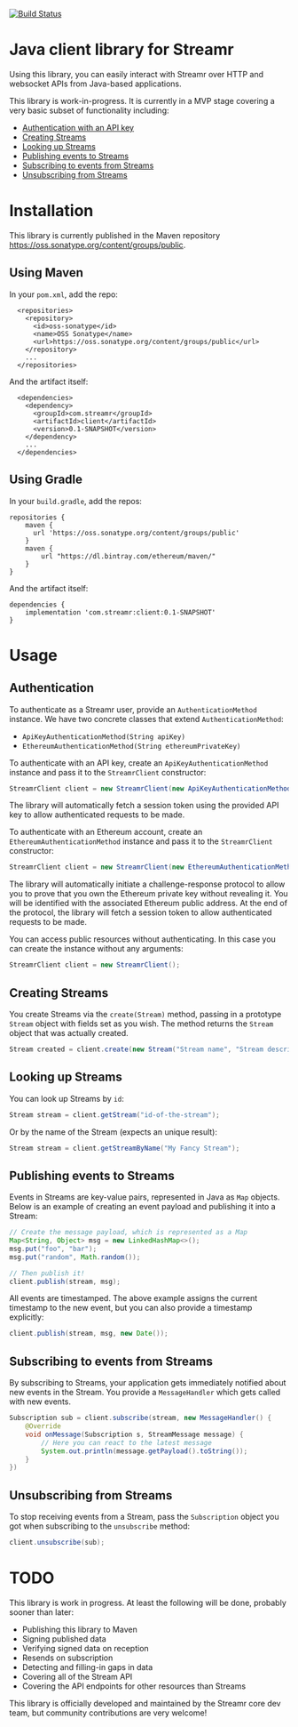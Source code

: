 [![Build Status](https://travis-ci.com/streamr-dev/streamr-client-java.svg?branch=master)](https://travis-ci.com/streamr-dev/streamr-client-java)

# Java client library for Streamr

Using this library, you can easily interact with Streamr over HTTP and websocket APIs from Java-based applications.

This library is work-in-progress. It is currently in a MVP stage covering a very basic subset of functionality including:

- [Authentication with an API key](#authentication)
- [Creating Streams](#creating-streams)
- [Looking up Streams](#looking-up-streams)
- [Publishing events to Streams](#publishing)
- [Subscribing to events from Streams](#subscribing)
- [Unsubscribing from Streams](#unsubscribing)

# Installation

This library is currently published in the Maven repository https://oss.sonatype.org/content/groups/public. 

## Using Maven

In your `pom.xml`, add the repo:
```
  <repositories>
    <repository>
      <id>oss-sonatype</id>
      <name>OSS Sonatype</name>
      <url>https://oss.sonatype.org/content/groups/public</url>
    </repository>
    ...
  </repositories>
```
And the artifact itself:
```
  <dependencies>
    <dependency>
      <groupId>com.streamr</groupId>
      <artifactId>client</artifactId>
      <version>0.1-SNAPSHOT</version>
    </dependency>
    ...
  </dependencies>
```

## Using Gradle

In your `build.gradle`, add the repos:
```
repositories {
    maven {
      url 'https://oss.sonatype.org/content/groups/public'
    }
    maven {
        url "https://dl.bintray.com/ethereum/maven/"
    }
}
```
And the artifact itself:
```
dependencies {
    implementation 'com.streamr:client:0.1-SNAPSHOT'
}
```

# Usage

<a name="authentication"></a>
## Authentication
To authenticate as a Streamr user, provide an `AuthenticationMethod` instance. We have two concrete classes that extend `AuthenticationMethod`:

- `ApiKeyAuthenticationMethod(String apiKey)`
- `EthereumAuthenticationMethod(String ethereumPrivateKey)`

To authenticate with an API key, create an `ApiKeyAuthenticationMethod` instance and pass it to the `StreamrClient` constructor:

```java
StreamrClient client = new StreamrClient(new ApiKeyAuthenticationMethod(myApiKey)); 
```

The library will automatically fetch a session token using the provided API key to allow authenticated requests to be made.

To authenticate with an Ethereum account, create an `EthereumAuthenticationMethod` instance and pass it to the `StreamrClient` constructor:

```java
StreamrClient client = new StreamrClient(new EthereumAuthenticationMethod(myEthereumPrivateKey)); 
```

The library will automatically initiate a challenge-response protocol to allow you to prove that you own the Ethereum private key without revealing it. You will be identified with the associated Ethereum public address. At the end of the protocol, the library will fetch a session token to allow authenticated requests to be made.

You can access public resources without authenticating. In this case you can create the instance without any arguments:

```java
StreamrClient client = new StreamrClient(); 
```

<a name="creating-streams"></a>
## Creating Streams

You create Streams via the `create(Stream)` method, passing in a prototype `Stream` object with fields set as you wish. The method returns the `Stream` object that was actually created.

```java
Stream created = client.create(new Stream("Stream name", "Stream description"));
```

<a name="looking-up-streams"></a>
## Looking up Streams

You can look up Streams by `id`:

```java
Stream stream = client.getStream("id-of-the-stream");
```

Or by the name of the Stream (expects an unique result):

```java
Stream stream = client.getStreamByName("My Fancy Stream");
```

<a name="publishing"></a>
## Publishing events to Streams

Events in Streams are key-value pairs, represented in Java as `Map` objects. Below is an example of creating an event payload and publishing it into a Stream:

```java
// Create the message payload, which is represented as a Map
Map<String, Object> msg = new LinkedHashMap<>();
msg.put("foo", "bar");
msg.put("random", Math.random());

// Then publish it!
client.publish(stream, msg);
```

All events are timestamped. The above example assigns the current timestamp to the new event, but you can also provide a timestamp explicitly:

```java
client.publish(stream, msg, new Date());
```

<a name="subscribing"></a>
## Subscribing to events from Streams

By subscribing to Streams, your application gets immediately notified about new events in the Stream. You provide a `MessageHandler` which gets called with new events.

```java
Subscription sub = client.subscribe(stream, new MessageHandler() {
    @Override
    void onMessage(Subscription s, StreamMessage message) {
        // Here you can react to the latest message
        System.out.println(message.getPayload().toString());
    }
})
```

<a name="unsubscribing"></a>
## Unsubscribing from Streams

To stop receiving events from a Stream, pass the `Subscription` object you got when subscribing to the `unsubscribe` method:

```java
client.unsubscribe(sub);
```

# TODO

This library is work in progress. At least the following will be done, probably sooner than later:

- Publishing this library to Maven
- Signing published data
- Verifying signed data on reception
- Resends on subscription
- Detecting and filling-in gaps in data
- Covering all of the Stream API
- Covering the API endpoints for other resources than Streams

This library is officially developed and maintained by the Streamr core dev team, but community contributions are very welcome!
